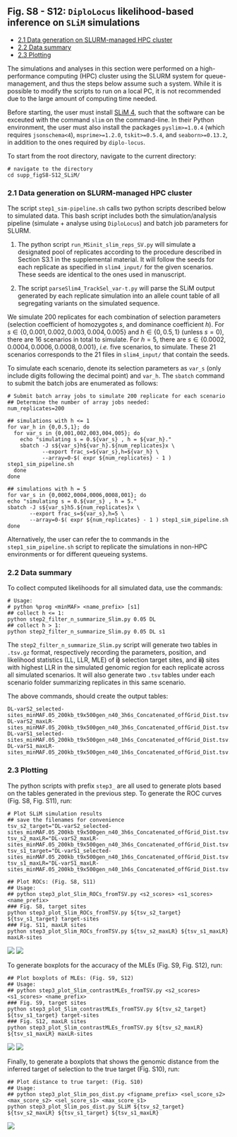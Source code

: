 ## Fig. S8 - S12: `DiploLocus` likelihood-based inference on `SLiM` simulations

- [2.1 Data generation on SLURM-managed HPC cluster](#Slim_sim)
- [2.2 Data summary](#Slim_summary)
- [2.3 Plotting](#Slim_plot)

The simulations and analyses in this section were performed on a high-performance computing (HPC) cluster using the SLURM system for queue-management, and thus the steps below assume such a system. While it is possible to modify the scripts to run on a local PC, it is not recommended due to the large amount of computing time needed. 

Before starting, the user must install [SLiM 4](https://messerlab.org/slim/), such that the software can be exceuted with the command `slim` on the command-line.  In their Python environment, the user must also install the packages `pyslim>=1.0.4` (which requires `jsonschema<4`), `msprime>=1.2.0`, `tskit>=0.5.4`, and `seaborn>=0.13.2`, in addition to the ones required by `diplo-locus`.

To start from the root directory, navigate to the current directory:
```shell
# navigate to the directory
cd supp_figS8-S12_SLiM/
```

### 2.1 Data generation on SLURM-managed HPC cluster
<a id="Slim_sim"> </a>

The script `step1_sim-pipeline.sh` calls two python scripts described below to simulated data. This bash script includes both the simulation/analysis pipeline (simulate + analyse using `DiploLocus`) and batch job parameters for SLURM.

1. The python script `run_MSinit_slim_reps_SV.py` will simulate a designated pool of replicates according to the procedure described in Section S3.1 in the supplemental material. It will follow the seeds for each replicate as specified in `slim4_input/` for the given scenarios. These seeds are identical to the ones used in manuscript.

2. The script `parseSlim4_TrackSel_var-t.py` will parse the SLiM output generated by each replicate simulation into an allele count table of all segregating variants on the simulated sequence. 

We simulate 200 replicates for each combination of selection parameters (selection coefficient of homozygotes $s$, and dominance coefficient $h$). For $s \in \{0, 0.001, 0.002, 0.003, 0.004, 0.005\}$ and $h \in \{0, 0.5, 1\}$ (unless $s=0$), there are 16 scenarios in total to simulate. For $h=5$, there are $s \in \{0.0002, 0.0004, 0.0006, 0.0008, 0.001 \}$, *i.e.* five scenarios, to simulate. These 21 scenarios corresponds to the 21 files in `slim4_input/` that contain the seeds.

To simulate each scenario, denote its selection parameters as `var_s` (only include digits following the decimal point) and `var_h`. The `sbatch` command to submit the batch jobs are enumerated as follows:

```shell
# Submit batch array jobs to simulate 200 replicate for each scenario
## Determine the number of array jobs needed:
num_replicates=200

## simulations with h <= 1
for var_h in {0,0.5,1}; do
  for var_s in {0,001,002,003,004,005}; do
    echo "simulating s = 0.${var_s} , h = ${var_h}."
    sbatch -J s${var_s}h${var_h}.${num_replicates}x \
           --export frac_s=${var_s},h=${var_h} \
           --array=0-$( expr ${num_replicates} - 1 ) step1_sim_pipeline.sh
  done
done

## simulations with h = 5
for var_s in {0,0002,0004,0006,0008,001}; do
echo "simulating s = 0.${var_s} , h = 5."
sbatch -J s${var_s}h5.${num_replicates}x \
       --export frac_s=${var_s},h=5 \
       --array=0-$( expr ${num_replicates} - 1 ) step1_sim_pipeline.sh
done
```

Alternatively, the user can refer the to commands in the `step1_sim_pipeline.sh` script to replicate the simulations in non-HPC environments or for different queueing systems.


### 2.2 Data summary
<a id="Slim_summary"> </a>

To collect computed likelihoods for all simulated data, use the commands:

```shell
# Usage:
# python %prog <minMAF> <name_prefix> [s1]
## collect h <= 1:
python step2_filter_n_summarize_Slim.py 0.05 DL 
## collect h > 1:
python step2_filter_n_summarize_Slim.py 0.05 DL s1
```

The `step2_filter_n_summarize_Slim.py` script will generate two tables in `.tsv.gz` format, respectively recording the parameters, position, and likelihood statistics (LL, LLR, MLE) of **i)** selection target sites, and **ii)** sites with highest LLR in the simulated genomic region for each replicate across all simulated scenarios. It will also generate two `.tsv` tables under each scenario folder summarizing replicates in this same scenario. 

The above commands, should create the output tables:
```
DL-varS2_selected-sites_minMAF.05_200kb_t9x500gen_n40_3h6s_Concatenated_offGrid_Dist.tsv.gz
DL-varS2_maxLR-sites_minMAF.05_200kb_t9x500gen_n40_3h6s_Concatenated_offGrid_Dist.tsv.gz
DL-varS1_selected-sites_minMAF.05_200kb_t9x500gen_n40_1h6s_Concatenated_offGrid_Dist.tsv.gz
DL-varS1_maxLR-sites_minMAF.05_200kb_t9x500gen_n40_1h6s_Concatenated_offGrid_Dist.tsv.gz
```


### 2.3 Plotting
<a id="Slim_plot"> </a>

The python scripts with prefix `step3_` are all used to generate plots based on the tables generated in the previous step. To generate the ROC curves (Fig. S8, Fig. S11), run:

```shell
# Plot SLiM simulation results
## save the filenames for convenience
tsv_s2_target="DL-varS2_selected-sites_minMAF.05_200kb_t9x500gen_n40_3h6s_Concatenated_offGrid_Dist.tsv.gz"
tsv_s2_maxLR="DL-varS2_maxLR-sites_minMAF.05_200kb_t9x500gen_n40_3h6s_Concatenated_offGrid_Dist.tsv.gz"
tsv_s1_target="DL-varS1_selected-sites_minMAF.05_200kb_t9x500gen_n40_1h6s_Concatenated_offGrid_Dist.tsv.gz"
tsv_s1_maxLR="DL-varS1_maxLR-sites_minMAF.05_200kb_t9x500gen_n40_1h6s_Concatenated_offGrid_Dist.tsv.gz"

## Plot ROCs: (Fig. S8, S11)
## Usage:
## python step3_plot_Slim_ROCs_fromTSV.py <s2_scores> <s1_scores> <name_prefix>
### Fig. S8, target sites
python step3_plot_Slim_ROCs_fromTSV.py ${tsv_s2_target} ${tsv_s1_target} target-sites
### Fig. S11, maxLR sites
python step3_plot_Slim_ROCs_fromTSV.py ${tsv_s2_maxLR} ${tsv_s1_maxLR} maxLR-sites
```
<img src="target-sites_200kb_t9x500gen_n40_off-Grid_ROCs.png"/>

<img src="maxLR-sites_200kb_t9x500gen_n40_off-Grid_ROCs.png"/>

To generate boxplots for the accuracy of the MLEs (Fig. S9, Fig. S12), run:
```shell
## Plot boxplots of MLEs: (Fig. S9, S12)
## Usage:
## python step3_plot_Slim_contrastMLEs_fromTSV.py <s2_scores> <s1_scores> <name_prefix>
### Fig. S9, target sites
python step3_plot_Slim_contrastMLEs_fromTSV.py ${tsv_s2_target} ${tsv_s1_target} target-sites
### Fig. S12, maxLR sites
python step3_plot_Slim_contrastMLEs_fromTSV.py ${tsv_s2_maxLR} ${tsv_s1_maxLR} maxLR-sites
```

<img src="target-sites_200kb_t9x500gen_n40_offGrid_MLEs_contrastBoxes.png"/>

<img src="maxLR-sites_200kb_t9x500gen_n40_offGrid_MLEs_contrastBoxes.png"/>


Finally, to generate a boxplots that shows the genomic distance from the inferred target of selection to the true target (Fig. S10), run:
```shell
## Plot distance to true target: (Fig. S10)
## Usage:
## python step3_plot_Slim_pos_dist.py <figname_prefix> <sel_score_s2> <max_score_s2> <sel_score_s1> <max_score_s1> 
python step3_plot_Slim_pos_dist.py SLiM ${tsv_s2_target} ${tsv_s2_maxLR} ${tsv_s1_target} ${tsv_s1_maxLR}
```

<img src="SLiM_Dist_200kb_t9x500gen_n40_varS1+varS2_Unif_offGrid-maxLLR_boxplots.png"/>
